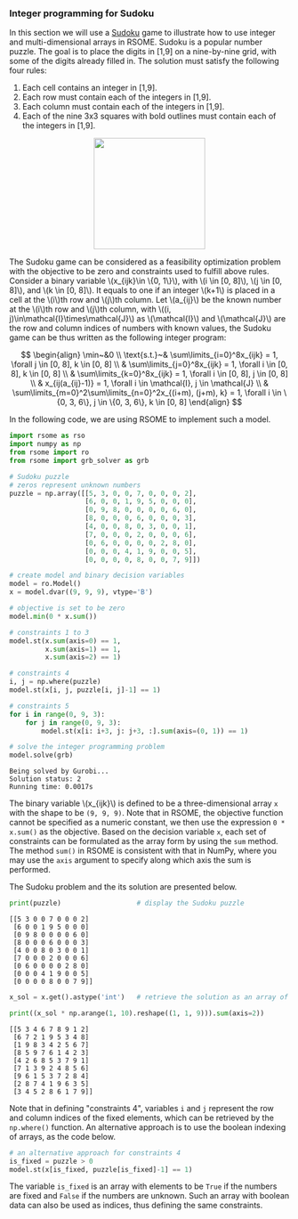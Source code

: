 <script src="https://cdn.mathjax.org/mathjax/latest/MathJax.js?config=TeX-AMS-MML_HTMLorMML" type="text/javascript"></script>

### Integer programming for Sudoku

In this section we will use a [Sudoku](https://en.wikipedia.org/wiki/Sudoku) game to illustrate how to use integer and multi-dimensional arrays in RSOME. Sudoku is a popular number puzzle. The goal is to place the digits in \[1,9\] on a nine-by-nine grid, with some of the digits already filled in. The solution must satisfy the following four rules:

1. Each cell contains an integer in \[1,9\].
2. Each row must contain each of the integers in \[1,9\].
3. Each column must contain each of the integers in \[1,9\].
4. Each of the nine 3x3 squares with bold outlines must contain each of the integers in \[1,9\].

<p align="center">
<img src="https://upload.wikimedia.org/wikipedia/commons/thumb/e/e0/Sudoku_Puzzle_by_L2G-20050714_standardized_layout.svg/1280px-Sudoku_Puzzle_by_L2G-20050714_standardized_layout.svg.png" width=200>
</p>

The Sudoku game can be considered as a feasibility optimization problem with the objective to be zero and constraints used to fulfill above rules. Consider a binary variable \\(x_{ijk}\in \\{0, 1\\}\\), with \\(i \in [0, 8]\\), \\(j \in [0, 8]\\), and \\(k \in [0, 8]\\). It equals to one if an integer \\(k+1\\) is placed in a cell at the \\(i\\)th row and \\(j\\)th column. Let \\(a_{ij}\\) be the known number at the \\(i\\)th row and \\(j\\)th column, with \\((i, j)\in\mathcal{I}\times\mathcal{J}\\) as \\(\mathcal{I}\\) and \\(\mathcal{J}\\) are the row and column indices of numbers with known values, the Sudoku game can be thus written as the following integer program:

$$
\begin{align}
\min~&0 \\
\text{s.t.}~& \sum\limits_{i=0}^8x_{ijk} = 1, \forall j \in [0, 8], k \in [0, 8] \\
& \sum\limits_{j=0}^8x_{ijk} = 1, \forall i \in [0, 8], k \in [0, 8] \\
& \sum\limits_{k=0}^8x_{ijk} = 1, \forall i \in [0, 8], j \in [0, 8] \\
& x_{ij(a_{ij}-1)} = 1, \forall i \in \mathcal{I}, j \in \mathcal{J} \\
& \sum\limits_{m=0}^2\sum\limits_{n=0}^2x_{(i+m), (j+m), k} = 1, \forall i \in \{0, 3, 6\}, j \in \{0, 3, 6\}, k \in [0, 8]
\end{align}
$$

In the following code, we are using RSOME to implement such a model.


```python
import rsome as rso
import numpy as np
from rsome import ro
from rsome import grb_solver as grb

# Sudoku puzzle
# zeros represent unknown numbers
puzzle = np.array([[5, 3, 0, 0, 7, 0, 0, 0, 2],
                   [6, 0, 0, 1, 9, 5, 0, 0, 0],
                   [0, 9, 8, 0, 0, 0, 0, 6, 0],
                   [8, 0, 0, 0, 6, 0, 0, 0, 3],
                   [4, 0, 0, 8, 0, 3, 0, 0, 1],
                   [7, 0, 0, 0, 2, 0, 0, 0, 6],
                   [0, 6, 0, 0, 0, 0, 2, 8, 0],
                   [0, 0, 0, 4, 1, 9, 0, 0, 5],
                   [0, 0, 0, 0, 8, 0, 0, 7, 9]])

# create model and binary decision variables
model = ro.Model()
x = model.dvar((9, 9, 9), vtype='B')

# objective is set to be zero
model.min(0 * x.sum())

# constraints 1 to 3
model.st(x.sum(axis=0) == 1,
         x.sum(axis=1) == 1,
         x.sum(axis=2) == 1)

# constraints 4
i, j = np.where(puzzle)
model.st(x[i, j, puzzle[i, j]-1] == 1)

# constraints 5
for i in range(0, 9, 3):
    for j in range(0, 9, 3):
        model.st(x[i: i+3, j: j+3, :].sum(axis=(0, 1)) == 1)

# solve the integer programming problem
model.solve(grb)
```

    Being solved by Gurobi...
    Solution status: 2
    Running time: 0.0017s


The binary variable \\(x_{ijk}\\) is defined to be a three-dimensional array <code>x</code> with the shape to be <code>(9, 9, 9)</code>. Note that in RSOME, the objective function cannot be specified as a numeric constant, we then use the expression <code>0 * x.sum()</code> as the objective. Based on the decision variable <code>x</code>, each set of constraints can be formulated as the array form by using the <code>sum</code> method. The method <code>sum()</code> in RSOME is consistent with that in NumPy, where you may use the <code>axis</code> argument to specify along which axis the sum is performed.

The Sudoku problem and the its solution are presented below.


```python
print(puzzle)                   # display the Sudoku puzzle
```

    [[5 3 0 0 7 0 0 0 2]
     [6 0 0 1 9 5 0 0 0]
     [0 9 8 0 0 0 0 6 0]
     [8 0 0 0 6 0 0 0 3]
     [4 0 0 8 0 3 0 0 1]
     [7 0 0 0 2 0 0 0 6]
     [0 6 0 0 0 0 2 8 0]
     [0 0 0 4 1 9 0 0 5]
     [0 0 0 0 8 0 0 7 9]]



```python
x_sol = x.get().astype('int')   # retrieve the solution as an array of integers

print((x_sol * np.arange(1, 10).reshape((1, 1, 9))).sum(axis=2))
```

    [[5 3 4 6 7 8 9 1 2]
     [6 7 2 1 9 5 3 4 8]
     [1 9 8 3 4 2 5 6 7]
     [8 5 9 7 6 1 4 2 3]
     [4 2 6 8 5 3 7 9 1]
     [7 1 3 9 2 4 8 5 6]
     [9 6 1 5 3 7 2 8 4]
     [2 8 7 4 1 9 6 3 5]
     [3 4 5 2 8 6 1 7 9]]

Note that in defining "constraints 4", variables `i` and `j` represent the row and column indices of the fixed elements, which can be retrieved by the `np.where()` function. An alternative approach is to use the boolean indexing of arrays, as the code below.

```python
# an alternative approach for constraints 4
is_fixed = puzzle > 0
model.st(x[is_fixed, puzzle[is_fixed]-1] == 1)
```

The variable `is_fixed` is an array with elements to be `True` if the numbers are fixed and `False` if the numbers are unknown. Such an array with boolean data can also be used as indices, thus defining the same constraints.
